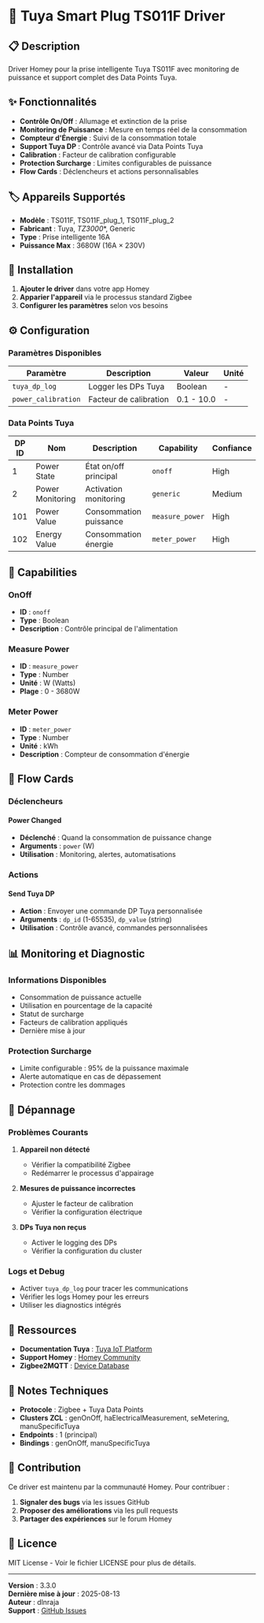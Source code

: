 # 🔌 Tuya Smart Plug TS011F Driver

## 📋 Description

Driver Homey pour la prise intelligente Tuya TS011F avec monitoring de puissance et support complet des Data Points Tuya.

## ✨ Fonctionnalités

- **Contrôle On/Off** : Allumage et extinction de la prise
- **Monitoring de Puissance** : Mesure en temps réel de la consommation
- **Compteur d'Énergie** : Suivi de la consommation totale
- **Support Tuya DP** : Contrôle avancé via Data Points Tuya
- **Calibration** : Facteur de calibration configurable
- **Protection Surcharge** : Limites configurables de puissance
- **Flow Cards** : Déclencheurs et actions personnalisables

## 🏷️ Appareils Supportés

- **Modèle** : TS011F, TS011F_plug_1, TS011F_plug_2
- **Fabricant** : Tuya, _TZ3000_*, Generic
- **Type** : Prise intelligente 16A
- **Puissance Max** : 3680W (16A × 230V)

## 🔧 Installation

1. **Ajouter le driver** dans votre app Homey
2. **Apparier l'appareil** via le processus standard Zigbee
3. **Configurer les paramètres** selon vos besoins

## ⚙️ Configuration

### Paramètres Disponibles

| Paramètre | Description | Valeur | Unité |
|-----------|-------------|---------|-------|
| `tuya_dp_log` | Logger les DPs Tuya | Boolean | - |
| `power_calibration` | Facteur de calibration | 0.1 - 10.0 | - |

### Data Points Tuya

| DP ID | Nom | Description | Capability | Confiance |
|-------|-----|-------------|------------|-----------|
| 1 | Power State | État on/off principal | `onoff` | High |
| 2 | Power Monitoring | Activation monitoring | `generic` | Medium |
| 101 | Power Value | Consommation puissance | `measure_power` | High |
| 102 | Energy Value | Consommation énergie | `meter_power` | High |

## 🎯 Capabilities

### OnOff
- **ID** : `onoff`
- **Type** : Boolean
- **Description** : Contrôle principal de l'alimentation

### Measure Power
- **ID** : `measure_power`
- **Type** : Number
- **Unité** : W (Watts)
- **Plage** : 0 - 3680W

### Meter Power
- **ID** : `meter_power`
- **Type** : Number
- **Unité** : kWh
- **Description** : Compteur de consommation d'énergie

## 🔄 Flow Cards

### Déclencheurs

#### Power Changed
- **Déclenché** : Quand la consommation de puissance change
- **Arguments** : `power` (W)
- **Utilisation** : Monitoring, alertes, automatisations

### Actions

#### Send Tuya DP
- **Action** : Envoyer une commande DP Tuya personnalisée
- **Arguments** : `dp_id` (1-65535), `dp_value` (string)
- **Utilisation** : Contrôle avancé, commandes personnalisées

## 📊 Monitoring et Diagnostic

### Informations Disponibles
- Consommation de puissance actuelle
- Utilisation en pourcentage de la capacité
- Statut de surcharge
- Facteurs de calibration appliqués
- Dernière mise à jour

### Protection Surcharge
- Limite configurable : 95% de la puissance maximale
- Alerte automatique en cas de dépassement
- Protection contre les dommages

## 🚨 Dépannage

### Problèmes Courants

1. **Appareil non détecté**
   - Vérifier la compatibilité Zigbee
   - Redémarrer le processus d'appairage

2. **Mesures de puissance incorrectes**
   - Ajuster le facteur de calibration
   - Vérifier la configuration électrique

3. **DPs Tuya non reçus**
   - Activer le logging des DPs
   - Vérifier la configuration du cluster

### Logs et Debug
- Activer `tuya_dp_log` pour tracer les communications
- Vérifier les logs Homey pour les erreurs
- Utiliser les diagnostics intégrés

## 🔗 Ressources

- **Documentation Tuya** : [Tuya IoT Platform](https://developer.tuya.com/)
- **Support Homey** : [Homey Community](https://community.homey.app/)
- **Zigbee2MQTT** : [Device Database](https://www.zigbee2mqtt.io/)

## 📝 Notes Techniques

- **Protocole** : Zigbee + Tuya Data Points
- **Clusters ZCL** : genOnOff, haElectricalMeasurement, seMetering, manuSpecificTuya
- **Endpoints** : 1 (principal)
- **Bindings** : genOnOff, manuSpecificTuya

## 🤝 Contribution

Ce driver est maintenu par la communauté Homey. Pour contribuer :

1. **Signaler des bugs** via les issues GitHub
2. **Proposer des améliorations** via les pull requests
3. **Partager des expériences** sur le forum Homey

## 📄 Licence

MIT License - Voir le fichier LICENSE pour plus de détails.

---

**Version** : 3.3.0  
**Dernière mise à jour** : 2025-08-13  
**Auteur** : dlnraja  
**Support** : [GitHub Issues](https://github.com/dlnraja/com.tuya.zigbee/issues)
